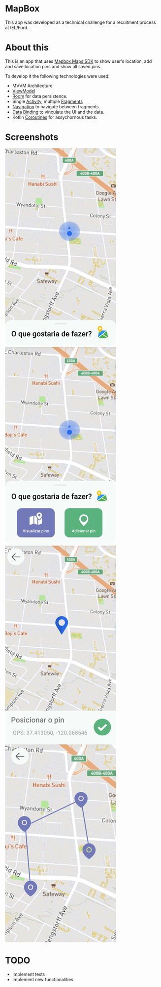 # MapBox

This app was developed as a technical challenge for a recuitment process at IEL/Ford.

# About this

This is an app that uses [Mapbox Maps SDK](https://docs.mapbox.com/android/maps/guides/) to show user's location, add and save location pins and show all saved pins.

To develop it the following technologies were used:

- MVVM Architecture
- [ViewModel](https://developer.android.com/topic/libraries/architecture/viewmodel?hl=pt-br)
- [Room](https://developer.android.com/training/data-storage/room) for data persistence.
- Single [Activity](https://developer.android.com/guide/components/activities/intro-activities?hl=pt-br), multiple [Fragments](https://developer.android.com/guide/fragments?gclid=Cj0KCQiAjc2QBhDgARIsAMc3SqST_pEQDdcBxiO-1eEH4fAZXAUin2feUuQHSvjaCd8q5o78ld8KOrwaAqYOEALw_wcB&gclsrc=aw.ds)
- [Navigation](https://developer.android.com/guide/navigation/navigation-getting-started) to navigate between fragments.
- [Data Binding](https://developer.android.com/topic/libraries/data-binding) to vinculate the UI and the data.
- Kotlin [Coroutines](https://kotlinlang.org/docs/coroutines-overview.html) for assychornous tasks.

# Screenshots

![Home-screen](https://github.com/michael-pessoni/MapBox/blob/master/screenshots/Tela%20Inicial.png) ![Options-screen](https://github.com/michael-pessoni/MapBox/blob/master/screenshots/Op%C3%A7%C3%B5es.png) ![Add-screen](https://github.com/michael-pessoni/MapBox/blob/master/screenshots/Adicionar%20Pin.png) ![Show-screen](https://github.com/michael-pessoni/MapBox/blob/master/screenshots/Visualizar%20pins.png)

# TODO

- Implement tests
- Implement new functionalities 
